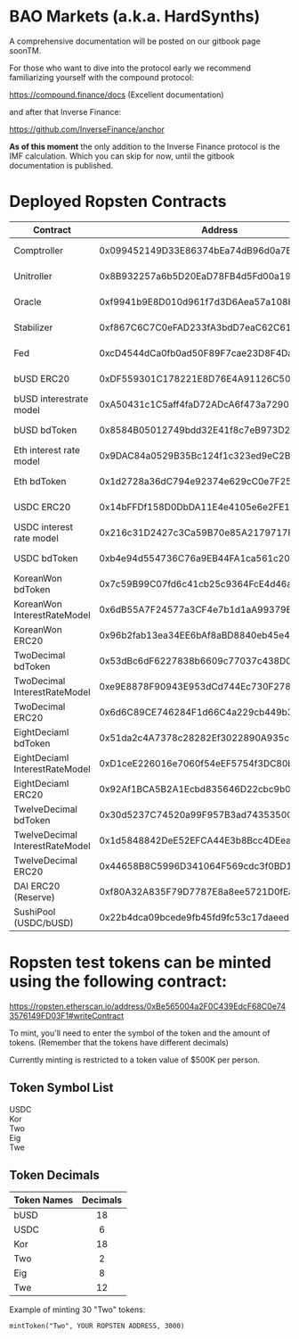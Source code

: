# BAO Markets (a.k.a. HardSynths)

A comprehensive documentation will be posted on our gitbook page soonTM.

For those who want to dive into the protocol early we recommend familiarizing yourself with the compound protocol:

https://compound.finance/docs (Excellent documentation)

and after that Inverse Finance:

https://github.com/InverseFinance/anchor

**As of this moment** the only addition to the Inverse Finance protocol is the IMF calculation.
Which you can skip for now, until the gitbook documentation is published.

# Deployed Ropsten Contracts

Contract  	  					| Address									|Etherscan 																			|Code|
--------------------------------| ------------------------------------------|-----------------------------------------------------------------------------------|----|
Comptroller  					| 0x099452149D33E86374bEa74dB96d0a7B038BcA4D|https://ropsten.etherscan.io/address/0x099452149D33E86374bEa74dB96d0a7B038BcA4D	|https://github.com/baofinance/bao-markets-contracts/blob/master/contracts/Comptroller.sol|
Unitroller  					| 0x8B932257a6b5D20EaD78FB4d5Fd00a19daF937b3|https://ropsten.etherscan.io/address/0x8B932257a6b5D20EaD78FB4d5Fd00a19daF937b3	|https://github.com/baofinance/bao-markets-contracts/blob/master/contracts/Unitroller.sol|
Oracle  						| 0xf9941b9E8D010d961f7d3D6Aea57a108Bcfe1026|https://ropsten.etherscan.io/address/0xf9941b9E8D010d961f7d3D6Aea57a108Bcfe1026	|https://github.com/baofinance/bao-markets-contracts/blob/master/contracts/Oracle.sol|
Stabilizer  					| 0xf867C6C7C0eFAD233fA3bdD7eaC62C61F3FD00Cd|https://ropsten.etherscan.io/address/0xf867C6C7C0eFAD233fA3bdD7eaC62C61F3FD00Cd	|https://github.com/baofinance/bao-markets-contracts/blob/master/contracts/Stabilizer.sol|
Fed  							| 0xcD4544dCa0fb0ad50F89F7cae23D8F4Da53784C5|https://ropsten.etherscan.io/address/0xcD4544dCa0fb0ad50F89F7cae23D8F4Da53784C5	|https://github.com/baofinance/bao-markets-contracts/blob/master/contracts/Fed.sol|
bUSD ERC20						| 0xDF559301C178221E8D76E4A91126C504Dfe5947a|https://ropsten.etherscan.io/address/0xDF559301C178221E8D76E4A91126C504Dfe5947a	|https://github.com/baofinance/bao-markets-contracts/blob/master/contracts/ERC20.sol|
bUSD interestrate model  		| 0xA50431c1C5aff4faD72ADcA6f473a729027332F9|https://ropsten.etherscan.io/address/0xA50431c1C5aff4faD72ADcA6f473a729027332F9	|https://github.com/baofinance/bao-markets-contracts/blob/master/contracts/JumpRateModelV2.sol|
bUSD bdToken					| 0x8584B05012749bdd32E41f8c7eB973D2283d1e56|https://ropsten.etherscan.io/address/0x8584B05012749bdd32E41f8c7eB973D2283d1e56	|https://github.com/baofinance/bao-markets-contracts/blob/master/contracts/CErc20.sol|
Eth interest rate model  		| 0x9DAC84a0529B35Bc124f1c323ed9eC2Bb9B75066|https://ropsten.etherscan.io/address/0x9DAC84a0529B35Bc124f1c323ed9eC2Bb9B75066	|https://github.com/baofinance/bao-markets-contracts/blob/master/contracts/WhitePaperInterestRateModel.sol|
Eth bdToken						| 0x1d2728a36dC794e92374e629cC0e7F25C7f60162|https://ropsten.etherscan.io/address/0x1d2728a36dC794e92374e629cC0e7F25C7f60162	|https://github.com/baofinance/bao-markets-contracts/blob/master/contracts/CEther.sol|
USDC ERC20  					| 0x14bFFDf158D0DbDA11E4e4105e6e2FE1D24F4D2e|https://ropsten.etherscan.io/address/0x14bFFDf158D0DbDA11E4e4105e6e2FE1D24F4D2e	|https://github.com/baofinance/bao-markets-contracts/blob/master/contracts/ERC20.sol|
USDC interest rate model  		| 0x216c31D2427c3Ca59B70e85A2179717F3134003C|https://ropsten.etherscan.io/address/0x216c31D2427c3Ca59B70e85A2179717F3134003C	|https://github.com/baofinance/bao-markets-contracts/blob/master/contracts/JumpRateModelV2.sol|
USDC bdToken 					| 0xb4e94d554736C76a9EB44FA1ca561c20AcfdeB26|https://ropsten.etherscan.io/address/0xb4e94d554736C76a9EB44FA1ca561c20AcfdeB26	|https://github.com/baofinance/bao-markets-contracts/blob/master/contracts/CErc20.sol|
KoreanWon bdToken  				| 0x7c59B99C07fd6c41cb25c9364FcE4d46a58b4Ce3|https://ropsten.etherscan.io/address/0x7c59B99C07fd6c41cb25c9364FcE4d46a58b4Ce3	|https://github.com/baofinance/bao-markets-contracts/blob/master/contracts/CErc20.sol|
KoreanWon InterestRateModel  	| 0x6dB55A7F24577a3CF4e7b1d1aA99379B0A1b444C|https://ropsten.etherscan.io/address/0x6dB55A7F24577a3CF4e7b1d1aA99379B0A1b444C	|https://github.com/baofinance/bao-markets-contracts/blob/master/contracts/JumpRateModelV2.sol|
KoreanWon ERC20  				| 0x96b2fab13ea34EE6bAf8aBD8840eb45e4176251b|https://ropsten.etherscan.io/address/0x96b2fab13ea34EE6bAf8aBD8840eb45e4176251b	|https://github.com/baofinance/bao-markets-contracts/blob/master/contracts/ERC20.sol|
TwoDecimal bdToken  			| 0x53dBc6dF6227838b6609c77037c438D0a33fc446|https://ropsten.etherscan.io/address/0x53dBc6dF6227838b6609c77037c438D0a33fc446	|https://github.com/baofinance/bao-markets-contracts/blob/master/contracts/CErc20.sol|
TwoDecimal InterestRateModel  	| 0xe9E8878F90943E953dCd744Ec730F278De9D5F3B|https://ropsten.etherscan.io/address/0xe9E8878F90943E953dCd744Ec730F278De9D5F3B	|https://github.com/baofinance/bao-markets-contracts/blob/master/contracts/JumpRateModelV2.sol|
TwoDecimal ERC20  				| 0x6d6C89CE746284F1d66C4a229cb449b32f494BF5|https://ropsten.etherscan.io/address/0x6d6C89CE746284F1d66C4a229cb449b32f494BF5	|https://github.com/baofinance/bao-markets-contracts/blob/master/contracts/ERC20.sol|
EightDeciaml bdToken  			| 0x51da2c4A7378c28282Ef3022890A935c56c97E7E|https://ropsten.etherscan.io/address/0x51da2c4A7378c28282Ef3022890A935c56c97E7E	|https://github.com/baofinance/bao-markets-contracts/blob/master/contracts/CErc20.sol|
EightDeciaml InterestRateModel  | 0xD1ceE226016e7060f54eEF5754f3DC80bD79dA27|https://ropsten.etherscan.io/address/0xD1ceE226016e7060f54eEF5754f3DC80bD79dA27	|https://github.com/baofinance/bao-markets-contracts/blob/master/contracts/JumpRateModelV2.sol|
EightDeciaml ERC20  			| 0x92Af1BCA5B2A1Ecbd835646D22cbc9b01Fb17600|https://ropsten.etherscan.io/address/0x92Af1BCA5B2A1Ecbd835646D22cbc9b01Fb17600	|https://github.com/baofinance/bao-markets-contracts/blob/master/contracts/ERC20.sol|
TwelveDecimal bdToken  			| 0x30d5237C74520a99F957B3ad7435350C8D71d791|https://ropsten.etherscan.io/address/0x30d5237C74520a99F957B3ad7435350C8D71d791	|https://github.com/baofinance/bao-markets-contracts/blob/master/contracts/CErc20.sol|
TwelveDecimal InterestRateModel | 0x1d5848842DeE52EFCA44E3b8Bcc4DEea1111596d|https://ropsten.etherscan.io/address/0x1d5848842DeE52EFCA44E3b8Bcc4DEea1111596d	|https://github.com/baofinance/bao-markets-contracts/blob/master/contracts/JumpRateModelV2.sol|
TwelveDecimal ERC20  			| 0x44658B8C5996D341064F569cdc3f0BD172600a77|https://ropsten.etherscan.io/address/0x44658B8C5996D341064F569cdc3f0BD172600a77	|https://github.com/baofinance/bao-markets-contracts/blob/master/contracts/ERC20.sol|
DAI ERC20 (Reserve)  			| 0xf80A32A835F79D7787E8a8ee5721D0fEaFd78108|https://ropsten.etherscan.io/address/0xf80A32A835F79D7787E8a8ee5721D0fEaFd78108	|https://github.com/baofinance/bao-markets-contracts/blob/master/contracts/ERC20.sol|
SushiPool (USDC/bUSD)			| 0x22b4dca09bcede9fb45fd9fc53c17daeed54c306| 										||	

# Ropsten test tokens can be minted using the following contract:

https://ropsten.etherscan.io/address/0xBe565004a2F0C439EdcF68C0e743576149FD03F1#writeContract

To mint, you'll need to enter the symbol of the token and the amount of tokens.
(Remember that the tokens have different decimals)

Currently minting is restricted to a token value of $500K per person.

## Token Symbol List

USDC <br />
Kor <br />
Two <br />
Eig <br />
Twe <br />


## Token Decimals

| Token Names   | Decimals      |
| ------------- |:-------------:|
| bUSD      	| 18 			|
| USDC      	| 6      		|
| Kor 			| 18      		|
| Two      		| 2 			|
| Eig      		| 8      		|
| Twe 			| 12    	  	|


Example of minting 30 "Two" tokens:

`mintToken("Two", YOUR ROPSTEN ADDRESS, 3000)` 

